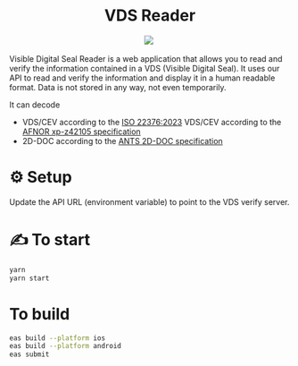 <h1 align="center">
  VDS Reader<br />
</h1>
<p align="center"><a href="https://www.stelau.com"> 
<img src="https://img.shields.io/badge/HOMEPAGE-gray?style=for-the-badge"></a>&nbsp;</p>

Visible Digital Seal Reader is a web application that allows you to read and verify the information contained in a VDS (Visible Digital Seal). It uses our API to read and verify the information and display it in a human readable format.
Data is not stored in any way, not even temporarily.

It can decode

- VDS/CEV according to the [ISO 22376:2023](https://www.iso.org/fr/standard/50278.html)
  VDS/CEV according to the [AFNOR xp-z42105 specification](https://www.boutique.afnor.org/fr-fr/norme/xp-z42105/specifications-relatives-a-la-mise-en-oeuvre-du-cachet-electronique-visible/fa199910/238577)
- 2D-DOC according to the [ANTS 2D-DOC specification](https://ants.gouv.fr/nos-missions/les-solutions-numeriques/2d-doc)

# ⚙️ Setup

Update the API URL (environment variable) to point to the VDS verify server.

# ✍️ To start

```sh
yarn
yarn start
```

# To build

```sh
eas build --platform ios
eas build --platform android
eas submit
```
